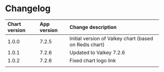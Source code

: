 # Changelog

| Chart version | App version | Change description |
| :------------ | :---------- | :----------------- |
| 1.0.0 | 7.2.5 | Initial version of Valkey chart (based on Redis chart) |
| 1.0.1 | 7.2.6 | Updated to Valkey 7.2.6 |
| 1.0.2 | 7.2.6 | Fixed chart logo link |
| | | |
